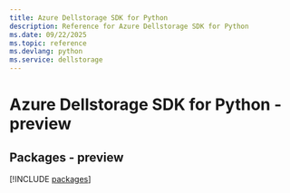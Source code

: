 ```yaml
---
title: Azure Dellstorage SDK for Python
description: Reference for Azure Dellstorage SDK for Python
ms.date: 09/22/2025
ms.topic: reference
ms.devlang: python
ms.service: dellstorage
---
```

# Azure Dellstorage SDK for Python - preview
## Packages - preview
[!INCLUDE [packages](dellstorage-index.md)]